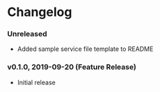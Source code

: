 # Changelog
### Unreleased
- Added sample service file template to README

### v0.1.0, 2019-09-20 (Feature Release)
- Initial release